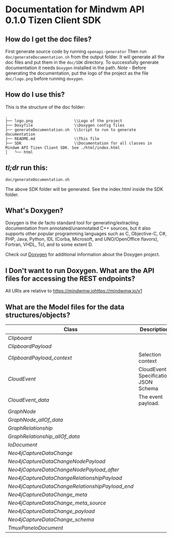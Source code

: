 # Documentation for Mindwm API 0.1.0 Tizen Client SDK

## How do I get the doc files?
First generate source code by running `openapi-generator`
Then run `doc/generateDocumentation.sh` from the output folder. It will generate all the doc files and put them in the `doc/SDK` directory.
To successfully generate documentation it needs `Doxygen` installed in the path.
*Note* - Before generating the documentation, put the logo of the project as the file `doc/logo.png` before running `doxygen`.


## How do I use this?
This is the structure of the doc folder:

```
.
├── logo.png                  \\Logo of the project
├── Doxyfile                  \\Doxygen config files
├── generateDocumentation.sh  \\Script to run to generate documentation
├── README.md                 \\This file
├── SDK                       \\Documentation for all classes in Mindwm API Tizen Client SDK. See ./html/index.html
│   └── html

```

## *tl;dr* run this:

```
doc/generateDocumentation.sh
```

The above SDK folder will be generated. See the index.html inside the SDK folder.


## What's Doxygen?
Doxygen is the de facto standard tool for generating/extracting documentation from annotated/unannotated C++ sources, but it also supports other popular programming languages such as C, Objective-C, C#, PHP, Java, Python, IDL (Corba, Microsoft, and UNO/OpenOffice flavors), Fortran, VHDL, Tcl, and to some extent D.

Check out [Doxygen](https://www.doxygen.org/) for additional information about the Doxygen project.

## I Don't want to run Doxygen. What are the API files for accessing the REST endpoints?
All URIs are relative to https://mindwmw.iohttps://mindwmw.io/v1


## What are the Model files for the data structures/objects?
Class | Description
------------- | -------------
 *Clipboard* | 
 *ClipboardPayload* | 
 *ClipboardPayload_context* | Selection context
 *CloudEvent* | CloudEvents Specification JSON Schema
 *CloudEvent_data* | The event payload.
 *GraphNode* | 
 *GraphNode_allOf_data* | 
 *GraphRelationship* | 
 *GraphRelationship_allOf_data* | 
 *IoDocument* | 
 *Neo4jCaptureDataChange* | 
 *Neo4jCaptureDataChangeNodePayload* | 
 *Neo4jCaptureDataChangeNodePayload_after* | 
 *Neo4jCaptureDataChangeRelationshipPayload* | 
 *Neo4jCaptureDataChangeRelationshipPayload_end* | 
 *Neo4jCaptureDataChange_meta* | 
 *Neo4jCaptureDataChange_meta_source* | 
 *Neo4jCaptureDataChange_payload* | 
 *Neo4jCaptureDataChange_schema* | 
 *TmuxPaneIoDocument* | 

